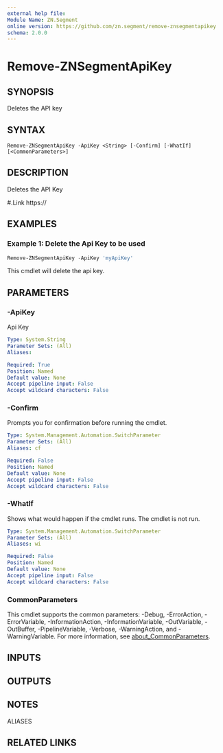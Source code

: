 ```yaml
---
external help file:
Module Name: ZN.Segment
online version: https://github.com/zn.segment/remove-znsegmentapikey
schema: 2.0.0
---
```


# Remove-ZNSegmentApiKey

## SYNOPSIS
Deletes the API key

## SYNTAX

```
Remove-ZNSegmentApiKey -ApiKey <String> [-Confirm] [-WhatIf] [<CommonParameters>]
```

## DESCRIPTION
Deletes the API Key

#.Link
https://

## EXAMPLES

### Example 1: Delete the Api Key to be used
```powershell
Remove-ZNSegmentApiKey -ApiKey 'myApiKey'
```

This cmdlet will delete the api key.

## PARAMETERS

### -ApiKey
Api Key

```yaml
Type: System.String
Parameter Sets: (All)
Aliases:

Required: True
Position: Named
Default value: None
Accept pipeline input: False
Accept wildcard characters: False
```

### -Confirm
Prompts you for confirmation before running the cmdlet.

```yaml
Type: System.Management.Automation.SwitchParameter
Parameter Sets: (All)
Aliases: cf

Required: False
Position: Named
Default value: None
Accept pipeline input: False
Accept wildcard characters: False
```

### -WhatIf
Shows what would happen if the cmdlet runs.
The cmdlet is not run.

```yaml
Type: System.Management.Automation.SwitchParameter
Parameter Sets: (All)
Aliases: wi

Required: False
Position: Named
Default value: None
Accept pipeline input: False
Accept wildcard characters: False
```

### CommonParameters
This cmdlet supports the common parameters: -Debug, -ErrorAction, -ErrorVariable, -InformationAction, -InformationVariable, -OutVariable, -OutBuffer, -PipelineVariable, -Verbose, -WarningAction, and -WarningVariable. For more information, see [about_CommonParameters](http://go.microsoft.com/fwlink/?LinkID=113216).

## INPUTS

## OUTPUTS

## NOTES

ALIASES

## RELATED LINKS

